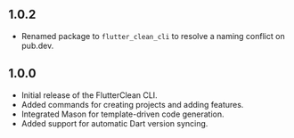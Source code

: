 ## 1.0.2

- Renamed package to `flutter_clean_cli` to resolve a naming conflict on pub.dev.

## 1.0.0

- Initial release of the FlutterClean CLI.
- Added commands for creating projects and adding features.
- Integrated Mason for template-driven code generation.
- Added support for automatic Dart version syncing. 